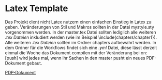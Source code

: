 # Latex Template

Das Projekt dient nicht Latex nutzern einen einfachen Einstieg in Latex zu geben. 
Veränderungen von Stil und Makros sollten in der Datei mystyle.sty vorgenommen werden.
In der master.tex Datei sollten lediglich alle weiteren *.tex Dateien* inkludiert werden (wie im Beispiel \include{chapters/chapter1}).
Alle weiteren *.tex Dateien* sollten im Ordner chapters aufbewahrt werden. 
In dem Ordner für die Workflows findet sich eine *.yml* Datei, diese lässt derzeit einmal die Woche das Dokument compilen mit der Veränderung bei on: [push] wird jedes mal, wenn ihr Sachen in den master pusht ein neues PDF-Dokument gebaut.

[PDP-Dokument](https://github.com/git-fabus/latex-template/build/master.pdf)
